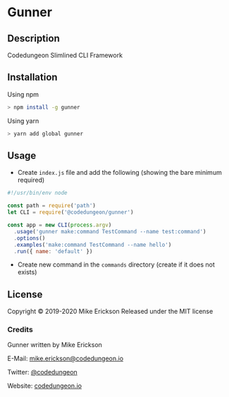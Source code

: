 # Gunner

## Description

Codedungeon Slimlined CLI Framework

## Installation

Using npm

```bash
> npm install -g gunner
```

Using yarn

```bash
> yarn add global gunner
```

## Usage

- Create `index.js` file and add the following (showing the bare minimum required)

```js
#!/usr/bin/env node

const path = require('path')
let CLI = require('@codedungeon/gunner')

const app = new CLI(process.argv)
  .usage('gunner make:command TestCommand --name test:command')
  .options()
  .examples('make:command TestCommand --name hello')
  .run({ name: 'default' })
```

- Create new command in the `commands` directory (create if it does not exists)

## License

Copyright &copy; 2019-2020 Mike Erickson
Released under the MIT license

### Credits

Gunner written by Mike Erickson

E-Mail: [mike.erickson@codedungeon.io](mailto:mike.erickson@codedungeon.io)

Twitter: [@codedungeon](http://twitter.com/codedungeon)

Website: [codedungeon.io](http://codedungeon.io/gunner)
